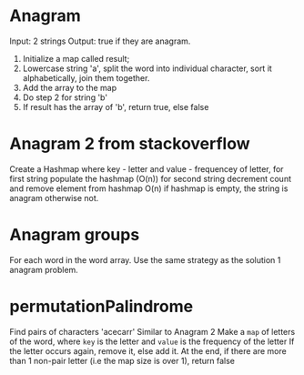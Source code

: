 # Anagram

Input: 2 strings
Output: true if they are anagram.

1. Initialize a map called result;
2. Lowercase string 'a', split the word into individual character, sort it alphabetically, join them together.
3. Add the array to the map
4. Do step 2 for string 'b'
5. If result has the array of 'b', return true, else false

# Anagram 2 from stackoverflow

Create a Hashmap where key - letter and value - frequencey of letter,
for first string populate the hashmap (O(n))
for second string decrement count and remove element from hashmap O(n)
if hashmap is empty, the string is anagram otherwise not.

# Anagram groups

For each word in the word array.
Use the same strategy as the solution 1 anagram problem.

# permutationPalindrome

Find pairs of characters
'acecarr'
Similar to Anagram 2
Make a `map` of letters of the word,
where `key` is the letter and `value` is the frequency of the letter
If the letter occurs again, remove it, else add it.
At the end, if there are more than 1 non-pair letter (i.e the map size is over 1), return false
